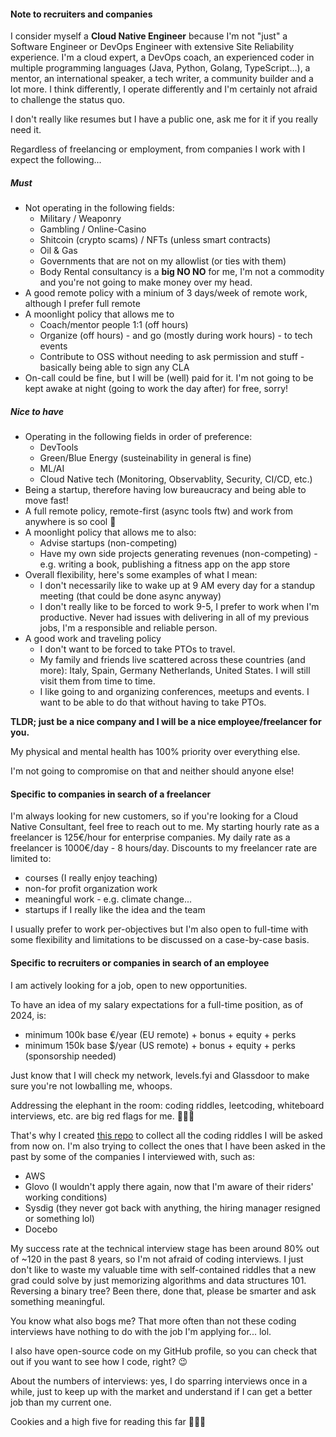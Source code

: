 #### Note to recruiters and companies

I consider myself a **Cloud Native Engineer** because I'm not "just" a Software Engineer or DevOps Engineer with extensive Site Reliability experience.
I'm a cloud expert, a DevOps coach, an experienced coder in multiple programming languages (Java, Python, Golang, TypeScript...), a mentor, an international speaker, a tech writer, a community builder and a lot more.
I think differently, I operate differently and I'm certainly not afraid to challenge the status quo.

I don't really like resumes but I have a public one, ask me for it if you really need it.

Regardless of freelancing or employment, from companies I work with I expect the following...

##### Must 

- Not operating in the following fields:
  - Military / Weaponry
  - Gambling / Online-Casino
  - Shitcoin (crypto scams) / NFTs (unless smart contracts)
  - Oil & Gas
  - Governments that are not on my allowlist (or ties with them) 
  - Body Rental consultancy is a **big NO NO** for me, I'm not a commodity and you're not going to make money over my head.
- A good remote policy with a minium of 3 days/week of remote work, although I prefer full remote
- A moonlight policy that allows me to
  - Coach/mentor people 1:1 (off hours)
  - Organize (off hours) - and go (mostly during work hours) - to tech events 
  - Contribute to OSS without needing to ask permission and stuff - basically being able to sign any CLA
- On-call could be fine, but I will be (well) paid for it. I'm not going to be kept awake at night (going to work the day after) for free, sorry!

##### Nice to have

- Operating in the following fields in order of preference:
  - DevTools
  - Green/Blue Energy (susteinability in general is fine)
  - ML/AI
  - Cloud Native tech (Monitoring, Observablity, Security, CI/CD, etc.)
- Being a startup, therefore having low bureaucracy and being able to move fast!
- A full remote policy, remote-first (async tools ftw) and work from anywhere is so cool 🤩
-  A moonlight policy that allows me to also:
   - Advise startups (non-competing)
   - Have my own side projects generating revenues (non-competing) - e.g. writing a book, publishing a fitness app on the app store
- Overall flexibility, here's some examples of what I mean:
  - I don't necessarily like to wake up at 9 AM every day for a standup meeting (that could be done async anyway)
  - I don't really like to be forced to work 9-5, I prefer to work when I'm productive. Never had issues with delivering in all of my previous jobs, I'm a responsible and reliable person.
- A good work and traveling policy
  - I don't want to be forced to take PTOs to travel. 
  - My family and friends live scattered across these countries (and more): Italy, Spain, Germany Netherlands, United States. I will still visit them from time to time.
  - I like going to and organizing conferences, meetups and events. I want to be able to do that without having to take PTOs.

**TLDR; just be a nice company and I will be a nice employee/freelancer for you.**

My physical and mental health has 100% priority over everything else. 

I'm not going to compromise on that and neither should anyone else!

#### Specific to companies in search of a freelancer

I'm always looking for new customers, so if you're looking for a Cloud Native Consultant, feel free to reach out to me.
My starting hourly rate as a freelancer is 125€/hour for enterprise companies.
My daily rate as a freelancer is 1000€/day - 8 hours/day.
Discounts to my freelancer rate are limited to: 
  - courses (I really enjoy teaching)
  - non-for profit organization work
  - meaningful work - e.g. climate change...
  - startups if I really like the idea and the team

I usually prefer to work per-objectives but I'm also open to full-time with some flexibility and limitations to be discussed on a case-by-case basis. 

#### Specific to recruiters or companies in search of an employee

I am actively looking for a job, open to new opportunities.

To have an idea of my salary expectations for a full-time position, as of 2024, is:
- minimum 100k base €/year (EU remote) + bonus + equity + perks
- minimum 150k base $/year (US remote) + bonus + equity + perks (sponsorship needed)

Just know that I will check my network, levels.fyi and Glassdoor to make sure you're not lowballing me, whoops.

Addressing the elephant in the room: coding riddles, leetcoding, whiteboard interviews, etc. are big red flags for me. 🚩🚩🚩

That's why I created [this repo](https://github.com/mbianchidev/coding-challenges) to collect all the coding riddles I will be asked from now on. I'm also trying to collect the ones that I have been asked in the past by some of the companies I interviewed with, such as:
- AWS
- Glovo (I wouldn't apply there again, now that I'm aware of their riders' working conditions)
- Sysdig (they never got back with anything, the hiring manager resigned or something lol)
- Docebo

My success rate at the technical interview stage has been around 80% out of ~120 in the past 8 years, so I'm not afraid of coding interviews. I just don't like to waste my valuable time with self-contained riddles that a new grad could solve by just memorizing algorithms and data structures 101. Reversing a binary tree? Been there, done that, please be smarter and ask something meaningful.

You know what also bogs me? That more often than not these coding interviews have nothing to do with the job I'm applying for... lol.

I also have open-source code on my GitHub profile, so you can check that out if you want to see how I code, right? 😉

About the numbers of interviews: yes, I do sparring interviews once in a while, just to keep up with the market and understand if I can get a better job than my current one.

Cookies and a high five for reading this far 🍪🍪🍪

